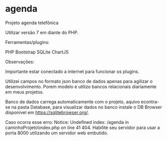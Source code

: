# agenda
Projeto agenda telefônica

Utilizar versão 7 em diante do PHP.

Ferramentas/plugins:

PHP
Bootstrap
SQLite
ChartJS

Observações:

Importante estar conectado a internet para funcionar os plugins.

Utilizei campos no formato json banco de dados apenas para agilizar o desenvolvimento.
Porem modelo e utilizo bancos relacionais diariamente em meus projetos.

Banco de dados carrega automaticamente com o projeto, aquivo econtra-se na pasta Database, 
para visualizar dados no banco instale o DB Browser disponivel em https://sqlitebrowser.org/.

Caso ocorra esse erro: Notice: Undefined index: /agenda in caminhoProjeto\index.php on line 41 
404. Habilite seu servidor para usar a porta 8000 utilizando um servidor web embutido.


